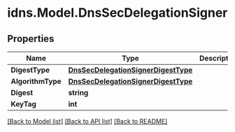 # idns.Model.DnsSecDelegationSigner

## Properties

Name | Type | Description | Notes
------------ | ------------- | ------------- | -------------
**DigestType** | [**DnsSecDelegationSignerDigestType**](DnsSecDelegationSignerDigestType.md) |  | [optional] 
**AlgorithmType** | [**DnsSecDelegationSignerDigestType**](DnsSecDelegationSignerDigestType.md) |  | [optional] 
**Digest** | **string** |  | [optional] 
**KeyTag** | **int** |  | [optional] 

[[Back to Model list]](../README.md#documentation-for-models) [[Back to API list]](../README.md#documentation-for-api-endpoints) [[Back to README]](../README.md)

